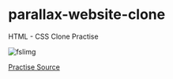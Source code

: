 # parallax-website-clone

HTML - CSS Clone Practise

![fslimg](parallax-website.png)

[Practise Source](https://www.geeksforgeeks.org/top-10-projects-for-beginners-to-practice-html-and-css-skills/)


